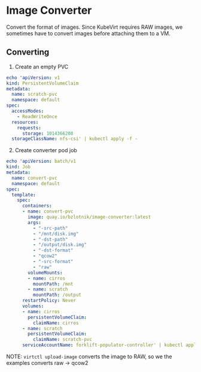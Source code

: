 # Image Converter

Convert the format of images. Since KubeVirt requires RAW images, we sometimes have to convert images before attaching them to a VM.

## Converting

1. Create an empty PVC

```yaml
echo 'apiVersion: v1
kind: PersistentVolumeClaim
metadata:
  name: scratch-pvc
  namespace: default
spec:
  accessModes:
    - ReadWriteOnce
  resources:
    requests:
      storage: 1014366208
  storageClassName: nfs-csi' | kubectl apply -f -
```

2. Create converter pod job

```yaml
echo 'apiVersion: batch/v1
kind: Job
metadata:
  name: convert-pvc
  namespace: default
spec:
  template:
    spec:
      containers:
      - name: convert-pvc
        image: quay.io/bzlotnik/image-converter:latest
        args:
          - "-src-path"
          - "/mnt/disk.img"
          - "-dst-path"
          - "/output/disk.img"
          - "-dst-format"
          - "qcow2"
          - "-src-format"
          - "raw"
        volumeMounts:
        - name: cirros
          mountPath: /mnt
        - name: scratch
          mountPath: /output
      restartPolicy: Never
      volumes:
      - name: cirros
        persistentVolumeClaim:
          claimName: cirros
      - name: scratch
        persistentVolumeClaim:
          claimName: scratch-pvc
      serviceAccountName: forklift-populator-controller' | kubectl apply -f -
```


NOTE: `virtctl upload-image` converts the image to RAW, so we the examples converts raw -> qcow2